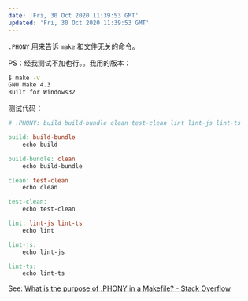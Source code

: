 ```yaml
---
date: 'Fri, 30 Oct 2020 11:39:53 GMT'
updated: 'Fri, 30 Oct 2020 11:39:53 GMT'
---
```


`.PHONY` 用来告诉 `make` 和文件无关的命令。

PS：经我测试不加也行。。我用的版本：

```bash
$ make -v
GNU Make 4.3
Built for Windows32
```

测试代码：

```makefile
# .PHONY: build build-bundle clean test-clean lint lint-js lint-ts

build: build-bundle
	echo build

build-bundle: clean
	echo build-bundle

clean: test-clean
	echo clean

test-clean:
	echo test-clean

lint: lint-js lint-ts
	echo lint

lint-js:
	echo lint-js

lint-ts:
	echo lint-ts
```

See: [What is the purpose of .PHONY in a Makefile? - Stack Overflow](https://stackoverflow.com/questions/2145590/what-is-the-purpose-of-phony-in-a-makefile)
